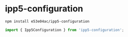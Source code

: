 # ipp5-configuration

~~~~~ sh
npm install e53e04ac/ipp5-configuration
~~~~~

~~~~~ mjs
import { Ipp5Configuration } from 'ipp5-configuration';
~~~~~
